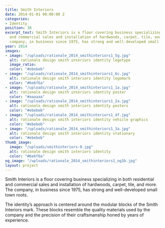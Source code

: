 ```yaml
---
title: Smith Interiors
date: 2014-01-01 00:00:00 Z
categories:
- Identity
position: 38
excerpt_text: Smith Interiors is a floor covering business specializing in both residential
  and commercial sales and installation of hardwoods, carpet, tile, and more. The
  company, in business since 1975, has strong and well-developed small town roots.
year: 2014
images:
- image: "/uploads/rationale_2014_smithinteriors1_5g.jpg"
  alt: rationale design smith interiors identity logotype
  image_ratio: 
  color: "#ebebeb"
- image: "/uploads/rationale_2014_smithinteriors1_6c.jpg"
  alt: rationale design smith interiors identity logomark
  color: "#6e6f6a"
- image: "/uploads/rationale_2014_smithinteriors1_1a.jpg"
  alt: rationale design smith interiors identity poster
  color: "#aaaaaa"
- image: "/uploads/rationale_2014_smithinteriors1_2a.jpg"
  alt: rationale design smith interiors identity posters
  color: "#ebebeb"
- image: "/uploads/rationale_2014_smithinteriors1_4f.jpg"
  alt: rationale design smith interiors identity vehicle graphics
  color: "#ebebeb"
- image: "/uploads/rationale_2014_smithinteriors1_3a.jpg"
  alt: rationale design smith interiors identity stationary
  color: "#ebebeb"
thumb_image:
  image: "/uploads/smithinteriors-0.jpg"
  alt: rationale design smith interiors identity
  color: "#6e6f6a"
og_image: "/uploads/rationale_2014_smithinteriors1_og1b.jpg"
layout: project
---
```


Smith Interiors is a floor covering business specializing in both residential and commercial sales and installation of hardwoods, carpet, tile, and more. The company, in business since 1975, has strong and well-developed small town roots.

The identity’s approach is centered around the modular blocks of the Smith Interiors mark. These blocks resemble the quality materials used by the company and the precision of their craftsmanship honed by years of experience.